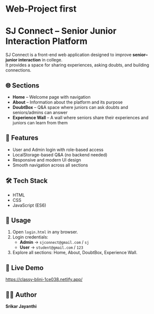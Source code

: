 # Web-Project first

# SJ Connect – Senior Junior Interaction Platform  

SJ Connect is a front-end web application designed to improve **senior–junior interaction** in college.  
It provides a space for sharing experiences, asking doubts, and building connections.  

## 🌐 Sections  
- **Home** – Welcome page with navigation  
- **About** – Information about the platform and its purpose  
- **DoubtBox** – Q&A space where juniors can ask doubts and seniors/admins can answer  
- **Experience Wall** – A wall where seniors share their experiences and juniors can learn from them  

## 🚀 Features  
- User and Admin login with role-based access  
- LocalStorage-based Q&A (no backend needed)  
- Responsive and modern UI design  
- Smooth navigation across all sections
  
## 🛠️ Tech Stack  
- HTML  
- CSS  
- JavaScript (ES6)


## 📂 Usage  
1. Open `login.html` in any browser.  
2. Login credentials:  
   - **Admin** → `sjconnect@gmail.com` / `sj`  
   - **User** → `student@gmail.com` / `123`  
3. Explore all sections: Home, About, DoubtBox, Experience Wall.

## 🔗 Live Demo 
https://classy-blini-1ce038.netlify.app/

## 👨‍💻 Author  
**Srikar Jayanthi** 






